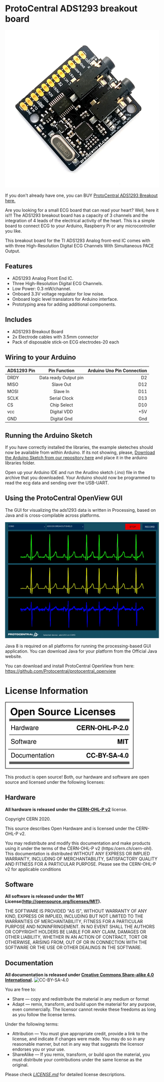 ProtoCentral ADS1293 breakout board
================================
![ADS1293 Breakout](docs/img/IMG_20201109_205852905.jpg)

If you don't already have one, you can BUY [ProtoCentral ADS1293 Breakout here.](https://protocentral.com/product/protocentral-ads1293-breakout-board/)

Are you looking for a small ECG board that can read your heart? Well, here it is!!! The ADS1293 breakout board has a capacity of 3 channels and the integration of 4 leads  of the electrical activity of the heart. This is a simple board to connect ECG to your Arduino, Raspberry Pi or any microcontroller you like.

This breakout board for the TI ADS1293 Analog front-end IC comes with with three High-Resolution Digital ECG Channels With Simultaneous PACE Output. 

Features
--------
* ADS1293 Analog Front End IC.
* Three High-Resolution Digital ECG Channels.
* Low Power: 0.3 mW/channel.
* Onboard 3.3V voltage regulator for low noise.
* Onboard logic level translators for Arduino interface.
* Prototyping area for adding additional components.

Includes
--------
* ADS1293 Breakout Board
* 2x Electrode cables with 3.5mm connector
* Pack of disposable stick-on ECG electrodes-20 each

## Wiring to your Arduino

|ADS1293 Pin | Pin Function         |Arduino Uno Pin Connection|
|-----------------|:--------------------:|-----------------:|
| DRDY            | Data ready Output pin|  D2              |             
| MISO            | Slave Out            |  D12             |
| MOSI            | Slave In             |  D11             |
| SCLK            | Serial Clock         |  D13             |
| CS              | Chip Select          |  D10             |
| vcc             | Digital VDD          |  +5V             |
| GND             | Digital Gnd          |  Gnd             |


## Running the Arduino Sketch
If you have correctly installed the libraries, the example sketeches should now be available from within Arduino.
If its not showing, please, [Download the Arduino Sketch from our repository here](https://github.com/Protocentral/protocentral-ads1293-arduino) and place it in the arduino libraries folder.

Open up your Arduino IDE and run the Arudino sketch (.ino) file in the archive that you downloaded. Your Arduino should now be programmed to read the ecg data and sending over the USB-UART.


## Using the ProtoCentral OpenView GUI
The GUI for visualizing the ads1293 data is written in Processing, based on Java and is cross-compilable across platforms.

![Wearing the Electrode](docs/ads1293_openview.gif)

Java 8 is required on all platforms for running the processing-based GUI application. You can download Java for your platform from the Official Java website.

You can download and install ProtoCentral OpenView from here: https://github.com/Protocentral/protocentral_openview

License Information
===================

![ADS1220 Breakout](license_mark.svg)

This product is open source! Both, our hardware and software are open source and licensed under the following licenses:

Hardware
---------

**All hardware is released under the [CERN-OHL-P v2](https://ohwr.org/cern_ohl_p_v2.txt)** license.

Copyright CERN 2020.

This source describes Open Hardware and is licensed under the CERN-OHL-P v2.

You may redistribute and modify this documentation and make products
using it under the terms of the CERN-OHL-P v2 (https:/cern.ch/cern-ohl).
This documentation is distributed WITHOUT ANY EXPRESS OR IMPLIED
WARRANTY, INCLUDING OF MERCHANTABILITY, SATISFACTORY QUALITY
AND FITNESS FOR A PARTICULAR PURPOSE. Please see the CERN-OHL-P v2
for applicable conditions

Software
--------

**All software is released under the MIT License(http://opensource.org/licenses/MIT).**

THE SOFTWARE IS PROVIDED "AS IS", WITHOUT WARRANTY OF ANY KIND, EXPRESS OR IMPLIED, INCLUDING BUT NOT LIMITED TO THE WARRANTIES OF MERCHANTABILITY, FITNESS FOR A PARTICULAR PURPOSE AND NONINFRINGEMENT. IN NO EVENT SHALL THE AUTHORS OR COPYRIGHT HOLDERS BE LIABLE FOR ANY CLAIM, DAMAGES OR OTHER LIABILITY, WHETHER IN AN ACTION OF CONTRACT, TORT OR OTHERWISE, ARISING FROM, OUT OF OR IN CONNECTION WITH THE SOFTWARE OR THE USE OR OTHER DEALINGS IN THE SOFTWARE.

Documentation
-------------
**All documentation is released under [Creative Commons Share-alike 4.0 International](http://creativecommons.org/licenses/by-sa/4.0/).**
![CC-BY-SA-4.0](https://i.creativecommons.org/l/by-sa/4.0/88x31.png)

You are free to:

* Share — copy and redistribute the material in any medium or format
* Adapt — remix, transform, and build upon the material for any purpose, even commercially.
The licensor cannot revoke these freedoms as long as you follow the license terms.

Under the following terms:

* Attribution — You must give appropriate credit, provide a link to the license, and indicate if changes were made. You may do so in any reasonable manner, but not in any way that suggests the licensor endorses you or your use.
* ShareAlike — If you remix, transform, or build upon the material, you must distribute your contributions under the same license as the original.

Please check [*LICENSE.md*](LICENSE.md) for detailed license descriptions.
